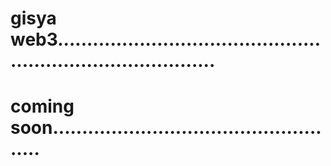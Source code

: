 # gisya web3................................................................................
# coming soon...................................................
